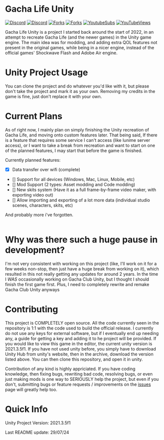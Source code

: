 # Gacha Life Unity

[![Discord](https://img.shields.io/discord/970635565672308787?label=discord)](https://discord.gg/TtvZRQRX8n) [![Discord](https://img.shields.io/github/downloads/GachaMations/Gacha-life-unity/total)](https://github.com/GachaMations/Gacha-life-unity/releases) [![Forks](https://img.shields.io/github/issues/GachaMations/Gacha-life-unity?style=social)](https://github.com/GachaMations/Gacha-life-unity/issues) [![Forks](https://img.shields.io/github/forks/GachaMations/Gacha-life-unity?style=social)](https://github.com/GachaMations/Gacha-life-unity/pulls) [![YoutubeSubs](https://img.shields.io/youtube/channel/subscribers/UCnvEmmXi13eRws6V7rW-neQ?style=social)](https://youtube.com/channel/UCnvEmmXi13eRws6V7rW-neQ) [![YouTubeViews](https://img.shields.io/youtube/channel/views/UCnvEmmXi13eRws6V7rW-neQ?style=social)](https://youtube.com/channel/UCnvEmmXi13eRws6V7rW-neQ)

Gacha Life Unity  is a project I started back around the start of 2022, in an attempt to recreate Gacha Life (and the newer games) in the Unity game engine.
The main idea was for modding, and adding extra QOL features not present in the original games, while being in a nicer engine, instead of the official games' Shockwave Flash and Adobe Air engine.

# Unity Project Usage

You can clone the project and do whatever you'd like with it, but please don't take the project and mark it as your own. Removing my credits in the game is fine, just don't replace it with your own.

# Current Plans

As of right now, I mainly plan on simply finishing the Unity recreation of Gacha Life, and moving onto custom features later. That being said, If there is a feature that requires some service I can't access (like lunime server access), or I want to take a break from recreation and want to start on one of the planned features, I may start that before the game is finished.

Currently planned features:

- [x] Data transfer over wifi (complete)<br>
- [] Support for all devices (Windows, Mac, Linux, Mobile, etc)<br>
- [] Mod Support (2 types: Asset modding and Code modding)<br>
- [] New skits system (Have it as a full frame-by-frame video maker, with exporting video out)<br>
- [] Allow importing and exporting of a lot more data (individual studio scenes, characters, skits, etc)<br>

And probably more i've forgotten.<br><br>

# Why was there such a huge pause in development?
I'm not very consistent with working on this project (like, I'll work on it for a few weeks non-stop, then just have a huge break from working on it), which resulted in this not really getting any updates for around 2 years. In the time I *WAS* occasionally working on Gacha Club Unity, but I thought I should finish the first game first. Plus, I need to completely rewrite and remake Gacha Club Unity anyways

# Contributing
This project is COMPLETELY open source. All the code currently seen in the repository is 1:1 with the code used to build the official release. I currently do not use any keys for external software, but if I eventually end up needing any, a guide for getting a key and adding it to he project will be provided.
If you would like to view this game in the editor, the current unity version is 2021.3.5f1. If you have not used unity before, you simply have to download Unity Hub from unity's website, then in the archive, download the version listed above. You can then clone this repository, and open it in unity.

Contribution of any kind is highly appriciated. If you have coding knowledge, then fixing bugs, rewriting bad code, resolving bugs, or even just making mods is one way to SERIOUSLY help the project, but even if you don't, submitting bugs or feature requests / improvements on the [issues](https://github.com/GachaMations/Gacha-Life-Unity/issues) page will greatly help too.

# Quick Info

Unity Project Version: 2021.3.5f1

Last README update: 29/07/24
